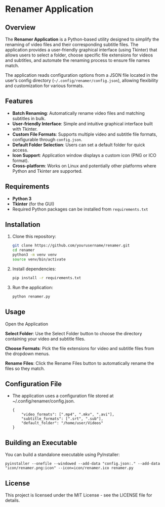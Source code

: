 # Renamer Application

## Overview
The **Renamer Application** is a Python-based utility designed to simplify the renaming of video files and their corresponding subtitle files. The application provides a user-friendly graphical interface (using Tkinter) that allows users to select a folder, choose specific file extensions for videos and subtitles, and automate the renaming process to ensure file names match.

The application reads configuration options from a JSON file located in the user’s config directory (`~/.config/renamer/config.json`), allowing flexibility and customization for various formats.

## Features
- **Batch Renaming**: Automatically rename video files and matching subtitles in bulk.
- **User-friendly Interface**: Simple and intuitive graphical interface built with Tkinter.
- **Custom File Formats**: Supports multiple video and subtitle file formats, configurable through `config.json`.
- **Default Folder Selection**: Users can set a default folder for quick access.
- **Icon Support**: Application window displays a custom icon (PNG or ICO format).
- **Cross-platform**: Works on Linux and potentially other platforms where Python and Tkinter are supported.

## Requirements
- **Python 3**
- **Tkinter** (for the GUI)
- Required Python packages can be installed from `requirements.txt`

## Installation
1. Clone this repository:
   ```bash
   git clone https://github.com/yourusername/renamer.git
   cd renamer
   python3 -m venv venv
   source venv/bin/activate

2. Install dependencies:
   ```bash
   pip install -r requirements.txt 

3. Run the application:
	``` bash
	python renamer.py

## Usage

Open the Application

**Select Folder**: Use the Select Folder button to choose the directory containing your video and subtitle files.

**Choose Formats**: Pick the file extensions for video and subtitle files from the dropdown menus.

**Rename Files**: Click the Rename Files button to automatically rename the files so they match.


## Configuration File
* The application uses a configuration file stored at ~/.config/renamer/config.json.	
	```
	{
	    "video_formats": [".mp4", ".mkv", ".avi"],
	    "subtitle_formats": [".srt", ".sub"],
	    "default_folder": "/home/user/Videos"
	}
	```

## Building an Executable
You can build a standalone executable using PyInstaller:
```
pyinstaller --onefile --windowed --add-data "config.json:." --add-data "icon/renamer.png:icon" --icon=icon/renamer.ico renamer.py
```
## License
This project is licensed under the MIT License - see the LICENSE file for details.
